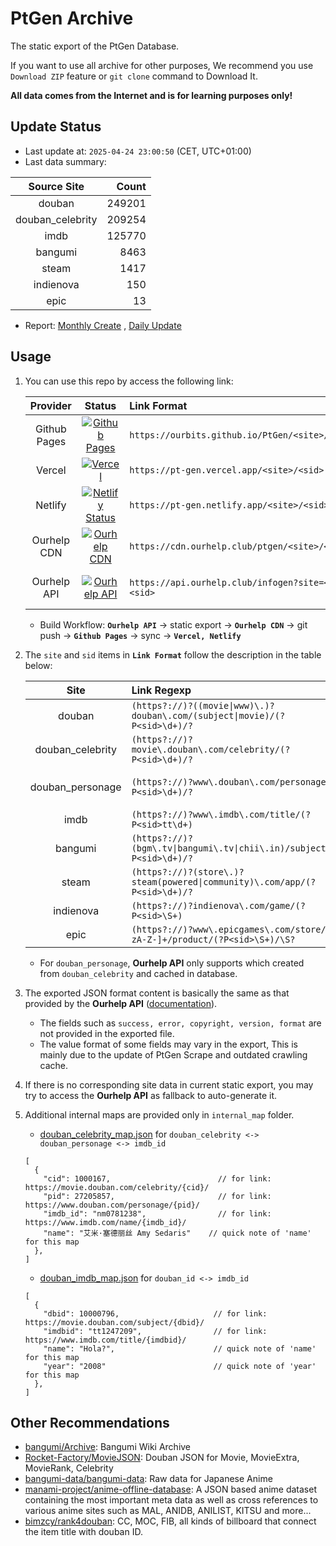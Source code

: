 # PtGen Archive

The static export of the PtGen Database.

If you want to use all archive for other purposes, We recommend you use `Download ZIP` feature or `git clone` command to Download It.

**All data comes from the Internet and is for learning purposes only!**

## Update Status

- Last update at: `2025-04-24 23:00:50` (CET, UTC+01:00)
- Last data summary:

| Source Site | Count |
|:----:|----:|
| douban | 249201 |
| douban_celebrity | 209254 |
| imdb | 125770 |
| bangumi | 8463 |
| steam | 1417 |
| indienova | 150 |
| epic | 13 |

- Report: [Monthly Create](/internal_status/monthly_create.csv) , [Daily Update](/internal_status/daily_update.csv)

## Usage

1. You can use this repo by access the following link:

    | Provider | Status | Link Format | Note |
    | :----: | :----: | :---- | :---- |
    | Github Pages | [![Github Pages](https://github.com/ourbits/PtGen/actions/workflows/pages/pages-build-deployment/badge.svg)](https://ourbits.github.io/PtGen/) | `https://ourbits.github.io/PtGen/<site>/<sid>.json` | Static |
    | Vercel | [![Vercel](https://deploy-badge.vercel.app/vercel/pt-gen)](https://pt-gen.vercel.app/) | `https://pt-gen.vercel.app/<site>/<sid>.json` | Static |
    | Netlify | [![Netlify Status](https://api.netlify.com/api/v1/badges/2c38014e-a216-48f3-ae25-457672166279/deploy-status)](https://pt-gen.netlify.app/) | `https://pt-gen.netlify.app/<site>/<sid>.json` | Static |
    | Ourhelp CDN | [![Ourhelp CDN](https://img.shields.io/website?url=https%3A%2F%2Fcdn.ourhelp.club%2Fptgen%2FREADME.md)](https://cdn.ourhelp.club/ptgen/) | `https://cdn.ourhelp.club/ptgen/<site>/<sid>.json` | Static, Selfhosted |
    | Ourhelp API | [![Ourhelp API](https://img.shields.io/website?url=https%3A%2F%2Fapi.ourhelp.club%2Finfogen)](https://api.ourhelp.club/infogen) | `https://api.ourhelp.club/infogen?site=<site>&sid=<sid>` | Dynamic, CORS, Ratelimit |
   
   - Build Workflow: **`Ourhelp API`** -> static export -> **`Ourhelp CDN`** -> git push -> **`Github Pages`** -> sync -> **`Vercel, Netlify`**

2. The `site` and `sid` items in **`Link Format`** follow the description in the table below: 

   | Site | Link Regexp | Note |
   |:---:|:----|:-----|
   | douban | `(https?://)?((movie\|www)\.)?douban\.com/(subject\|movie)/(?P<sid>\d+)/?` | |
   | douban_celebrity | `(https?://)?movie\.douban\.com/celebrity/(?P<sid>\d+)/?` | |
   | douban_personage | `(https?://)?www\.douban\.com/personage/(?P<sid>\d+)/?` | **Ourhelp API Only** |
   | imdb | `(https?://)?www\.imdb\.com/title/(?P<sid>tt\d+)` | |
   | bangumi | `(https?://)?(bgm\.tv\|bangumi\.tv\|chii\.in)/subject/(?P<sid>\d+)/?` | |
   | steam | `(https?://)?(store\.)?steam(powered\|community)\.com/app/(?P<sid>\d+)/?` | |
   | indienova | `(https?://)?indienova\.com/game/(?P<sid>\S+)` | |
   | epic | `(https?://)?www\.epicgames\.com/store/[a-zA-Z-]+/product/(?P<sid>\S+)/\S?` | |

   - For `douban_personage`, **Ourhelp API** only supports which created from `douban_celebrity` and cached in database.

3. The exported JSON format content is basically the same as that provided by the **Ourhelp API** ([documentation](https://github.com/Rhilip/PT-help/tree/master/modules/infogen)).
   - The fields such as `success, error, copyright, version, format` are not provided in the exported file.
   - The value format of some fields may vary in the export, This is mainly due to the update of PtGen Scrape and outdated crawling cache.
4. If there is no corresponding site data in current static export, you may try to access the **Ourhelp API** as fallback to auto-generate it.
5. Additional internal maps are provided only in `internal_map` folder.
   - [douban_celebrity_map.json](/internal_map/douban_celebrity_map.json) for `douban_celebrity <-> douban_personage <-> imdb_id`
    ```json5
    [
      {
        "cid": 1000167,                        // for link: https://movie.douban.com/celebrity/{cid}/
        "pid": 27205857,                       // for link: https://www.douban.com/personage/{pid}/
        "imdb_id": "nm0781238",                // for link: https://www.imdb.com/name/{imdb_id}/
        "name": "艾米·塞德丽丝 Amy Sedaris"    // quick note of 'name' for this map
      },
    ]
    ```
    
    - [douban_imdb_map.json](/internal_map/douban_imdb_map.json) for `douban_id <-> imdb_id`
    ```json5
    [
      {
        "dbid": 10000796,                     // for link: https://movie.douban.com/subject/{dbid}/
        "imdbid": "tt1247209",                // for link: https://www.imdb.com/title/{imdbid}/
        "name": "Hola?",                      // quick note of 'name' for this map
        "year": "2008"                        // quick note of 'year' for this map
      },
    ]
    ```

## Other Recommendations

- [bangumi/Archive](https://github.com/bangumi/Archive): Bangumi Wiki Archive
- [Rocket-Factory/MovieJSON](https://github.com/Rocket-Factory/MovieJSON): Douban JSON for Movie, MovieExtra, MovieRank, Celebrity
- [bangumi-data/bangumi-data](https://github.com/bangumi-data/bangumi-data): Raw data for Japanese Anime
- [manami-project/anime-offline-database](https://github.com/manami-project/anime-offline-database): A JSON based anime dataset containing the most important meta data as well as cross references to various anime sites such as MAL, ANIDB, ANILIST, KITSU and more...
- [bimzcy/rank4douban](https://github.com/bimzcy/rank4douban): CC, MOC, FIB, all kinds of billboard that connect the item title with douban ID.